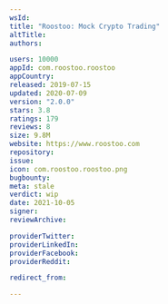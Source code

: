 ```yaml
---
wsId: 
title: "Roostoo: Mock Crypto Trading"
altTitle: 
authors:

users: 10000
appId: com.roostoo.roostoo
appCountry: 
released: 2019-07-15
updated: 2020-07-09
version: "2.0.0"
stars: 3.8
ratings: 179
reviews: 8
size: 9.8M
website: https://www.roostoo.com
repository: 
issue: 
icon: com.roostoo.roostoo.png
bugbounty: 
meta: stale
verdict: wip
date: 2021-10-05
signer: 
reviewArchive:

providerTwitter: 
providerLinkedIn: 
providerFacebook: 
providerReddit: 

redirect_from:

---
```


